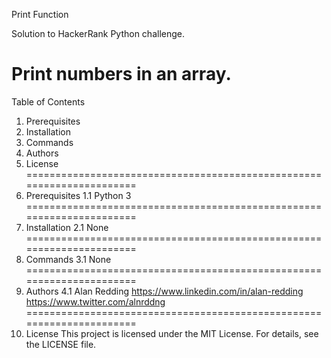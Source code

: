 Print Function

Solution to HackerRank Python challenge.

Print numbers in an array.
======================================================================
Table of Contents
1.  Prerequisites
2.  Installation
3.  Commands
4.  Authors
5.  License
======================================================================
1.  Prerequisites
    1.1 Python 3
======================================================================
2.  Installation
    2.1 None
======================================================================
3.  Commands
    3.1 None
======================================================================
4.  Authors
    4.1 Alan Redding
        https://www.linkedin.com/in/alan-redding
        https://www.twitter.com/alnrddng
======================================================================
5.  License
This project is licensed under the MIT License. For details, see the LICENSE file.